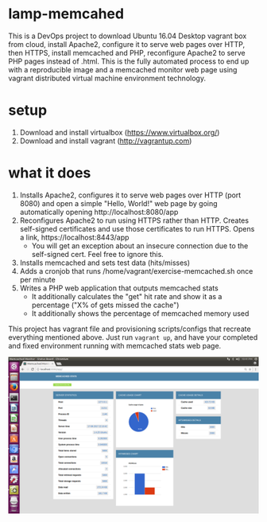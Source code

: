 # lamp-memcahed

This is a DevOps project to download Ubuntu 16.04 Desktop vagrant box from cloud, install Apache2, configure it to serve web pages over HTTP, then HTTPS, install memcached and PHP, reconfigure Apache2 to serve PHP pages instead of .html. This is the fully automated process to end up with a reproducible image and a memcached monitor web page using vagrant distributed virtual machine environment technology.

# setup
1. Download and install virtualbox (https://www.virtualbox.org/)
2. Download and install vagrant (http://vagrantup.com)

# what it does
1. Installs Apache2, configures it to serve web pages over HTTP (port 8080) and open a simple "Hello, World!" web page by going automatically opening http://localhost:8080/app
2. Reconfigures Apache2 to run using HTTPS rather than HTTP. Creates self-signed certificates and use those certificates to run HTTPS. Opens a link, https://localhost:8443/app
	- You will get an exception about an insecure connection due to the self-signed cert. Feel free to ignore this.
5. Installs memcached and sets test data (hits/misses)
6. Adds a cronjob that runs /home/vagrant/exercise-memcached.sh once per minute
7. Writes a PHP web application that outputs memcached stats
	- It additionally calculates the "get" hit rate and show it as a percentage ("X% of gets missed the cache")
     - It additionally shows the percentage of memcached memory used
  
This project has vagrant file and provisioning scripts/configs that recreate everything mentioned above. Just run `vagrant up`, and have your completed and fixed environment running with memcached stats web page.

![Alt text](screenshot/lamp-memcached-web-page.png "Web page screenshot")
